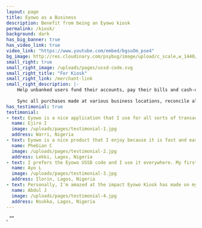 ```yaml
---
layout: page
title: Eyowo as a Business
description: Benefit from being an Eyowo kiosk
permalink: /kiosk/
background: dark
has_big_banner: true
has_video_link: true
video_link: "https://www.youtube.com/embed/bgsuOm_pse4"
bg_image: http://res.cloudinary.com/psybug/image/upload/c_scale,w_1440/v1528454661/kiosk_o2bfns.jpg
small_right: true
small_right_image: /uploads/pages/ussd-code.svg
small_right_title: "For Kiosk"
small_right_link: /merchant-link
small_right_description: |-
    Help unbanked users fund their accounts, pay their bills and cash-out. Points Of Contact also receive commissions for rendering the aforementioned services. 
    
    Sync all purchases made at various business locations, reconcile all customer transactions and manage purchase insights.
has_testimonial: true
testimonial:
- text: Eyowo is a nice application that I use for all sorts of transactions. I would rather use the app than the USSD code. What I enjoy most about Eyowo is how simple it works. I use it to send money to my colleagues at work and my relatives.
  name: Ejiro I
  image: /uploads/pages/testimonial-1.jpg
  address: Warri, Nigeria
- text: Eyowo is a nice product that I enjoy because it is fast and easy to use. I use both *4255# and the Eyowo user app. When I need to pay my sales personnel, I just log on to the Eyowo Web app and the process is so seamless.
  name: Phebian C
  image: /uploads/pages/testimonial-2.jpg
  address: Lekki, Lagos, Nigeria
- text: I prefers the Eyowo USSD code and I use it everywhere. My first experience was amazing and since then, I have been using it for transactions with family and friends.
  name: Ayo L
  image: /uploads/pages/testimonial-3.jpg
  address: Ilorin, Lagos, Nigeria
- text: Personally, I'm amazed at the impact Eyowo Kiosk has made on my finances since I signed up, I've been able to grow my business with this business opportunity Eyowo offers. Last month, I made more than 20,000 Naira without leaving my comfort zone. Sweet!
  name: Abdul J
  image: /uploads/pages/testimonial-4.jpg
  address: Nsukka, Lagos, Nigeria
---
```


, 
“”

